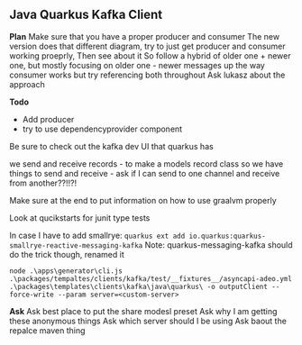 ## Java Quarkus Kafka Client



**Plan**
Make sure that you have a proper producer and consumer
The new version does that different diagram, try to just get producer and consumer working proeprly,
Then see about it 
So follow a hybrid of older one + newer one, but mostly focusing on older one
    - newer messages up the way consumer works but try referencing both throughout
Ask lukasz about the approach



**Todo**
- Add producer
- try to use dependencyprovider component

Be sure to check out the kafka dev UI that quarkus has




we send and receive records 
    - to make a models record class so we have things to send and receive
    - ask if I can send to one channel and receive from another??!!?!



Make sure at the end to put information on how to use graalvm properly

Look at qucikstarts for junit type tests


In case I have to add smallrye:
`quarkus ext add io.quarkus:quarkus-smallrye-reactive-messaging-kafka`
Note: quarkus-messaging-kafka  should do the trick though, renamed it 



`node .\apps\generator\cli.js .\packages/tempaltes/clients/kafka/test/__fixtures__/asyncapi-adeo.yml .\packages\templates\clients\kafka\java\quarkus\ -o outputClient --force-write --param server=<custom-server>`

**Ask**
Ask best place to put the share modesl preset
Ask why I am getting these anonymous things
Ask which server should I be using
Ask baout the repalce maven thing